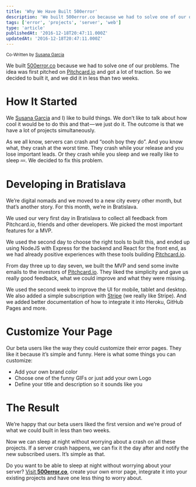 ```yaml
---
title: 'Why We Have Built 500error'
description: 'We built 500error.co because we had to solve one of our own problems.'
tags: ['error', 'projects', 'server', 'web']
type: 'article'
publishedAt: '2016-12-18T20:47:11.000Z'
updatedAt: '2016-12-18T20:47:11.000Z'
---
```


<small>Co-Written by [Susana Garcia](https://susana.dev)</small>

We built [500error.co](https://www.500error.co) because we had to solve one of our problems. The idea was first pitched on [Pitchcard.io](https://www.pitchcard.io) and got a lot of traction. So we decided to built it, and we did it in less than two weeks.

# How It Started

We [Susana Garcia](https://susana.dev) and I) like to build things. We don’t like to talk about how cool it would be to do this and that — we just do it. The outcome is that we have a lot of projects simultaneously.

As we all know, servers can crash and “oooh boy they do”. And you know what, they crash at the worst time. They crash while your release and you lose important leads. Or they crash while you sleep and we really like to sleep 💤. We decided to fix this problem.

# Developing in Bratislava

We’re digital nomads and we moved to a new city every other month, but that’s another story. For this month, we’re in Bratislava.

We used our very first day in Bratislava to collect all feedback from Pitchcard.io, friends and other developers. We picked the most important features for a MVP.

We used the second day to choose the right tools to built this, and ended up using NodeJS with Express for the backend and React for the front end, as we had already positive experiences with these tools building [Pitchcard.io](https://www.pitchcard.io).

From day three up to day seven, we built the MVP and send some invite emails to the investors of [Pitchcard.io](https://www.pitchcard.io). They liked the simplicity and gave us really good feedback, what we could improve and what they were missing.

We used the second week to improve the UI for mobile, tablet and desktop. We also added a simple subscription with [Stripe](https://medium.com/u/3ecae35d6d66) (we really like Stripe). And we added better documentation of how to integrate it into Heroku, GitHub Pages and more.

# Customize Your Page

Our beta users like the way they could customize their error pages. They like it because it’s simple and funny. Here is what some things you can customize:

- Add your own brand color
- Choose one of the funny GIFs or just add your own Logo
- Define your title and description so it sounds like you

# The Result

We’re happy that our beta users liked the first version and we’re proud of what we could built in less than two weeks.

Now we can sleep at night without worrying about a crash on all these projects. If a server crash happens, we can fix it the day after and notify the new subscribed users. It’s simple as that.

Do you want to be able to sleep at night without worrying about your server? [Visit **500error.co**](https://www.500error.co), create your own error page, integrate it into your existing projects and have one less thing to worry about.
